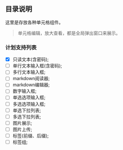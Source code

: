 ## 目录说明

这里是存放各种单元格组件。

> 单元格编辑，放大查看，都是全局弹出窗口来展示。

### 计划支持列表

-[x] 只读文本(含密码);
-[ ] 单行文本输入框(含密码);
-[ ] 多行文本输入框;
-[ ] markdown阅读器;
-[ ] markdown编辑器;
-[ ] 数字输入框;
-[ ] 单选选项输入框;
-[ ] 多选选项输入框;
-[ ] 单选下拉列表;
-[ ] 多选下拉列表;
-[ ] 图片展示;
-[ ] 图片上传;
-[ ] 标签(前缀、后缀);
-[ ] 标签组;
